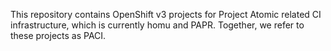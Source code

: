 This repository contains OpenShift v3 projects for Project
Atomic related CI infrastructure, which is currently homu
and PAPR. Together, we refer to these projects as PACI.
